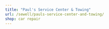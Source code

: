 ```yaml
---
title: "Paul's Service Center & Towing"
url: /sewell/pauls-service-center-and-towing/
shop: car repair
---
```

